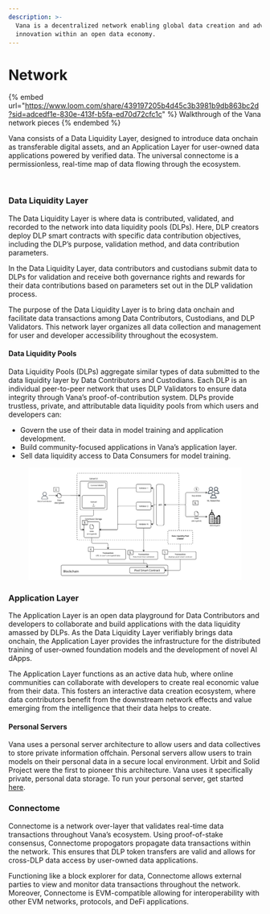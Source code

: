 ```yaml
---
description: >-
  Vana is a decentralized network enabling global data creation and advancing AI
  innovation within an open data economy.
---
```


# Network

{% embed url="https://www.loom.com/share/439197205b4d45c3b3981b9db863bc2d?sid=adcedf1e-830e-413f-b5fa-ed70d72cfc1c" %}
Walkthrough of the Vana network pieces
{% endembed %}

Vana consists of a Data Liquidity Layer, designed to introduce data onchain as transferable digital assets, and an Application Layer for user-owned data applications powered by verified data. The universal connectome is a permissionless, real-time map of data flowing through the ecosystem.



<figure><img src="../.gitbook/assets/Screenshot 2024-05-14 at 8.29.14 PM (2).png" alt=""><figcaption></figcaption></figure>

### Data Liquidity Layer

The Data Liquidity Layer is where data is contributed, validated, and recorded to the network into data liquidity pools (DLPs). Here, DLP creators deploy DLP smart contracts with specific data contribution objectives, including the DLP’s purpose, validation method, and data contribution parameters.

In the Data Liquidity Layer, data contributors and custodians submit data to DLPs for validation and receive both governance rights and rewards for their data contributions based on parameters set out in the DLP validation process.

The purpose of the Data Liquidity Layer is to bring data onchain and facilitate data transactions among Data Contributors, Custodians, and DLP Validators. This network layer organizes all data collection and management for user and developer accessibility throughout the ecosystem.

#### Data Liquidity Pools

Data Liquidity Pools (DLPs) aggregate similar types of data submitted to the data liquidity layer by Data Contributors and Custodians. Each DLP is an individual peer-to-peer network that uses DLP Validators to ensure data integrity through Vana’s proof-of-contribution system. DLPs provide trustless, private, and attributable data liquidity pools from which users and developers can:

* Govern the use of their data in model training and application development.
* Build community-focused applications in Vana’s application layer.
* Sell data liquidity access to Data Consumers for model training.

<figure><img src="../.gitbook/assets/Vana Docs graphics - Data Liquidity pool - high-level data flow (1).jpg" alt=""><figcaption></figcaption></figure>

### Application Layer

The Application Layer is an open data playground for Data Contributors and developers to collaborate and build applications with the data liquidity amassed by DLPs. As the Data Liquidity Layer verifiably brings data onchain, the Application Layer provides the infrastructure for the distributed training of user-owned foundation models and the development of novel AI dApps.

The Application Layer functions as an active data hub, where online communities can collaborate with developers to create real economic value from their data. This fosters an interactive data creation ecosystem, where data contributors benefit from the downstream network effects and value emerging from the intelligence that their data helps to create.

#### **Personal Servers**

Vana uses a personal server architecture to allow users and data collectives to store private information offchain. Personal servers allow users to train models on their personal data in a secure local environment. Urbit and Solid Project were the first to pioneer this architecture. Vana uses it specifically private, personal data storage. To run your personal server, get started [here](https://github.com/vana-com).&#x20;

### Connectome

Connectome is a network over-layer that validates real-time data transactions throughout Vana’s ecosystem. Using proof-of-stake consensus, Connectome propogators propagate data transactions within the network. This ensures that DLP token transfers are valid and allows for cross-DLP data access by user-owned data applications.&#x20;

Functioning like a block explorer for data, Connectome allows external parties to view and monitor data transactions throughout the network. Moreover, Connectome is EVM-compatible allowing for interoperability with other EVM networks, protocols, and DeFi applications.

